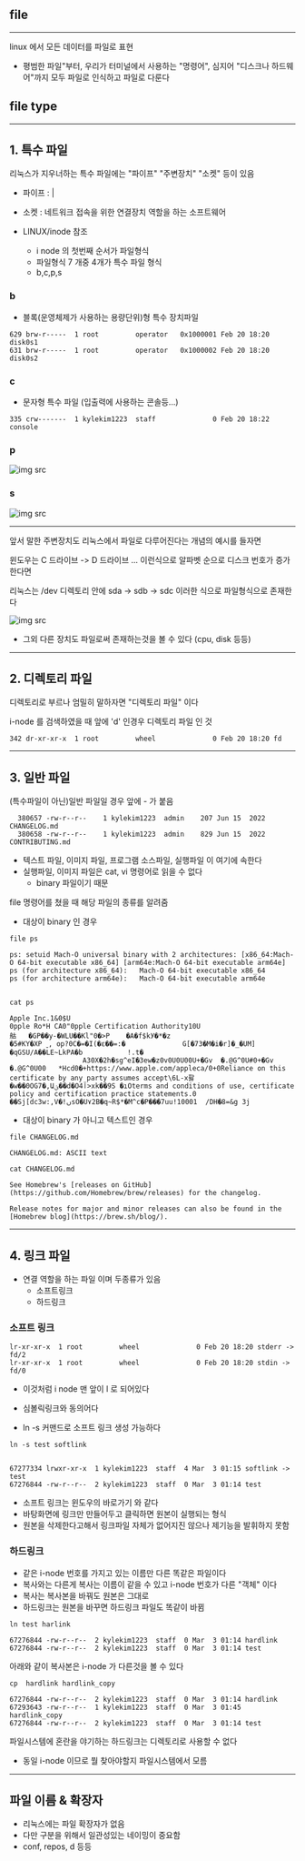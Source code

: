 ## file
---

linux 에서 모든 데이터를 파일로 표현
- 평범한 파일"부터, 우리가 터미널에서 사용하는 "명령어", 심지어
"디스크나 하드웨어"까지 모두 파일로 인식하고 파일로 다룬다


## file type
---
## 1. 특수 파일


리눅스가 지우너하는 특수 파일에는 "파이프" "주변장치" "소켓" 등이 있음

- 파이프 : |
- 소켓 : 네트워크 접속을 위한 연결장치 역할을 하는 소프트웨어


- LINUX/inode 참조
  - i node 의 첫번째 순서가 파일형식
  - 파일형식 7 개중 4개가 특수 파일 형식
  - b,c,p,s


### b 

- 블록(운영체제가 사용하는 용량단위)형 특수 장치파일

```
629 brw-r-----  1 root         operator   0x1000001 Feb 20 18:20 disk0s1
631 brw-r-----  1 root         operator   0x1000002 Feb 20 18:20 disk0s2
```

### c

- 문자형 특수 파일 (입출력에 사용하는 콘솔등...)
```
335 crw-------  1 kylekim1223  staff              0 Feb 20 18:22 console
```

### p

![img src](https://4.bp.blogspot.com/--XM4C06or68/XUFAlNV8g8I/AAAAAAAAAd8/RqkQ_bXxiPEQNbVSeLnftMfCCDAUxP98wCK4BGAYYCw/s640/14.png)


### s

![img src](https://3.bp.blogspot.com/--8aZ1-6o4wM/XUFArKJvZkI/AAAAAAAAAeE/o0aq3iWRhJ8M-BBjrsdQw2sm8HcdiUYHACK4BGAYYCw/s640/13.png)

---

앞서 말한 주변장치도 리눅스에서 파일로 다루어진다는 개념의 예시를 들자면

윈도우는  C 드라이브 -> D 드라이브 ... 이런식으로 알파벳  순으로 디스크 번호가 증가한다면

리눅스는 /dev 디렉토리 안에 sda -> sdb -> sdc 이러한 식으로 파일형식으로 존재한다

![img src](https://4.bp.blogspot.com/-DKK5C2oZnIs/XUEc3bz7dvI/AAAAAAAAAcU/JjFIXKIAUH8-b5eO7r-3Qs9GNe4BDC7-QCK4BGAYYCw/s640/5.png)


- 그외 다른 장치도 파일로써 존재하는것을 볼 수 있다 (cpu, disk 등등)

---

## 2. 디렉토리 파일 

디렉토리로 부르나 엄밀히 말하자면 "디렉토리 파일" 이다

i-node 를 검색하였을 때 앞에 'd' 인경우 디렉토리 파일 인 것

```
342 dr-xr-xr-x  1 root         wheel              0 Feb 20 18:20 fd
```

---

## 3. 일반 파일

(특수파일이 아닌)일반 파일일 경우 앞에 - 가 붙음

```
  380657 -rw-r--r--    1 kylekim1223  admin    207 Jun 15  2022 CHANGELOG.md
  380658 -rw-r--r--    1 kylekim1223  admin    829 Jun 15  2022 CONTRIBUTING.md
```

- 텍스트 파일, 이미지 파일, 프로그램 소스파일, 실행파일 이 여기에 속한다
- 실행파일, 이미지 파일은 cat, vi 명령어로 읽을 수 없다
    - binary 파일이기 때문


file 명령어를 쳤을 때 해당 파일의 종류를 알려줌


- 대상이 binary 인 경우

```
file ps

ps: setuid Mach-O universal binary with 2 architectures: [x86_64:Mach-O 64-bit executable x86_64] [arm64e:Mach-O 64-bit executable arm64e]
ps (for architecture x86_64):	Mach-O 64-bit executable x86_64
ps (for architecture arm64e):	Mach-O 64-bit executable arm64e


cat ps

Apple Inc.1&0$U
0pple Ro*H CA0"0pple Certification Authority10U
䑩	�GP��y-�WLU��Kl"0�>P	�A�f$kУ�*�z
�5#KY�XP ˬ, op?0C�=�I(�ε��=:�              G[�73�M�i�r]�_�UM]
�qGSU/A��LE~LkPA�b           !.t�
                  A30X�2h�sg^eI�3ew�z0v0U0U00U+�Gv	�.@G^0U#0+�Gv	�.@G^0U00	*Hcd0�+https://www.apple.com/appleca/0+0Reliance on this certificate by any party assumes accept\6L-x팛�w��0OG7�,Աؾ��d�O4آ>xk��9S �ıOterms and conditions of use, certificate policy and certification practice statements.0
��Sj[dc3w:,V�!ںsO�U٧2B�q~R$*�M^c�P���7uu!10001  /DH�8=&g 3j
```

- 대상이 binary 가 아니고 텍스트인 경우


```
file CHANGELOG.md

CHANGELOG.md: ASCII text

cat CHANGELOG.md

See Homebrew's [releases on GitHub](https://github.com/Homebrew/brew/releases) for the changelog.

Release notes for major and minor releases can also be found in the [Homebrew blog](https://brew.sh/blog/).

```

---

## 4. 링크 파일

- 연결 역할을 하는 파일 이며 두종류가 있음
  - 소프트링크
  - 하드링크


### 소프트 링크

```
lr-xr-xr-x  1 root         wheel              0 Feb 20 18:20 stderr -> fd/2
lr-xr-xr-x  1 root         wheel              0 Feb 20 18:20 stdin -> fd/0
```

- 이것처럼 i node 맨 앞이 l 로 되어있다
- 심볼릭링크와 동의어다

- ln -s  커맨드로 소프트 링크 생성 가능하다

```
ln -s test softlink


67277334 lrwxr-xr-x  1 kylekim1223  staff  4 Mar  3 01:15 softlink -> test
67276844 -rw-r--r--  2 kylekim1223  staff  0 Mar  3 01:14 test
```

- 소프트 링크는 윈도우의 바로가기 와 같다
- 바탕화면에 링크만 만들어두고 클릭하면 원본이 실행되는 형식
- 원본을 삭제한다고해서 링크파일 자체가 없어지진 않으나 제기능을 발휘하지 못함


### 하드링크

- 같은 i-node 번호를 가지고 있는 이름만 다른 똑같은 파일이다
- 복사와는 다른게 복사는 이름이 같을 수 있고 i-node 번호가 다른 "객체" 이다
- 복사는 복사본을 바꿔도 원본은 그대로
- 하드링크는 원본을 바꾸면 하드링크 파일도 똑같이 바뀜

```
ln test harlink

67276844 -rw-r--r--  2 kylekim1223  staff  0 Mar  3 01:14 hardlink
67276844 -rw-r--r--  2 kylekim1223  staff  0 Mar  3 01:14 test
```


아래와 같이 복사본은 i-node 가 다른것을 볼 수 있다

```
cp  hardlink hardlink_copy

67276844 -rw-r--r--  2 kylekim1223  staff  0 Mar  3 01:14 hardlink
67293643 -rw-r--r--  1 kylekim1223  staff  0 Mar  3 01:45 hardlink_copy
67276844 -rw-r--r--  2 kylekim1223  staff  0 Mar  3 01:14 test

```

파일시스템에 혼란을 야기하는 하드링크는 디렉토리로 사용할 수 없다
- 동일 i-node 이므로 뭘 찾아야할지 파일시스템에서 모름

---

## 파일 이름 & 확장자

- 리눅스에는 파일 확장자가 없음
- 다만 구분을 위해서 일관성있는 네이밍이 중요함
- conf, repos, d 등등
